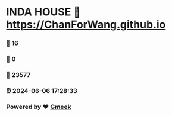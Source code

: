 # INDA HOUSE :link: https://ChanForWang.github.io 
### :page_facing_up: [16](https://ChanForWang.github.io/tag.html) 
### :speech_balloon: 0 
### :hibiscus: 23577 
### :alarm_clock: 2024-06-06 17:28:33 
### Powered by :heart: [Gmeek](https://github.com/Meekdai/Gmeek)
